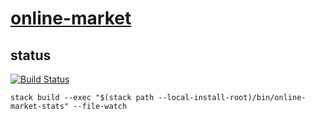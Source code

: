 [online-market](https://tonyday567.github.io/online-market/index.html)
===

status
---

[![Build Status](https://travis-ci.org/tonyday567/online-market.svg)](https://travis-ci.org/tonyday567/online-market)

~~~
stack build --exec "$(stack path --local-install-root)/bin/online-market-stats" --file-watch
~~~
